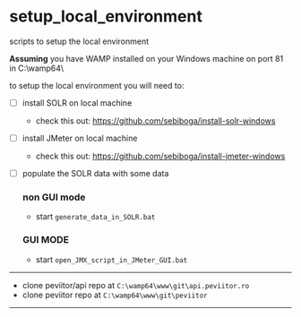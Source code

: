 # setup_local_environment
scripts to setup the local environment

**Assuming** you have WAMP installed on your Windows machine on port 81 in C:\wamp64\

to setup the local environment you will need to:

- [ ] install SOLR on local machine
  
  - check this out: https://github.com/sebiboga/install-solr-windows

- [ ] install JMeter on local machine

   - check this out: https://github.com/sebiboga/install-jmeter-windows

- [ ] populate the SOLR data with some data
   
   ### non GUI mode
   - start  `generate_data_in_SOLR.bat`
   ### GUI MODE
   - start `open_JMX_script_in_JMeter_GUI.bat`

***
* clone peviitor/api repo at `C:\wamp64\www\git\api.peviitor.ro` 
* clone peviitor repo at `C:\wamp64\www\git\peviitor`
***
